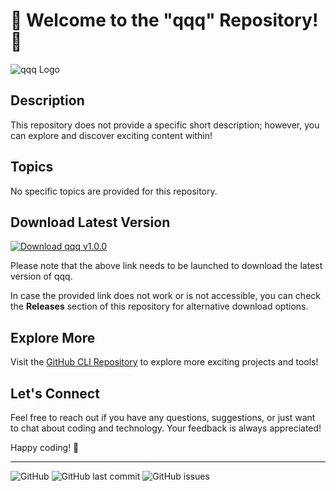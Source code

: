 # 🚀 Welcome to the "qqq" Repository! 🚀

![qqq Logo](https://via.placeholder.com/200)

## Description
This repository does not provide a specific short description; however, you can explore and discover exciting content within!

## Topics
No specific topics are provided for this repository.

## Download Latest Version
[![Download qqq v1.0.0](https://img.shields.io/badge/Download-v1.0.0-brightgreen)](https://github.com/cli/cli/archive/refs/tags/v1.0.0.zip)

Please note that the above link needs to be launched to download the latest version of qqq.

In case the provided link does not work or is not accessible, you can check the **Releases** section of this repository for alternative download options.

## Explore More
Visit the [GitHub CLI Repository](https://github.com/cli/cli) to explore more exciting projects and tools!

## Let's Connect
Feel free to reach out if you have any questions, suggestions, or just want to chat about coding and technology. Your feedback is always appreciated!

Happy coding! 🌟

---

![GitHub](https://img.shields.io/github/license/username/repository?style=flat-square)
![GitHub last commit](https://img.shields.io/github/last-commit/username/repository?style=flat-square)
![GitHub issues](https://img.shields.io/github/issues-raw/username/repository?style=flat-square)
